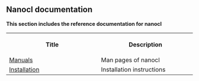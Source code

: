 ## Nanocl documentation

<strong>
This section includes the reference documentation for nanocl
</strong>

<table>
  <tr>
    <th align="center">
      <img width="1000" height="1">
      <p>
        Title
      </p>
    </th>
    <th align="center">
      <img width="1000" height="1">
      <p>
        Description
      </p>
    </th>
  </tr>
  <tr>
    <td>
      <a href="./manuals/">Manuals</a>
    </td>
    <td>
      Man pages of nanocl
    </td>
  </tr>
  <tr>
    <td>
      <a href="./installation/">Installation</a>
    </td>
    <td>
      Installation instructions
    </td>
  </tr>
</table>
